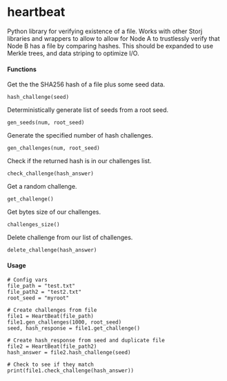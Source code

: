 heartbeat
=========

Python library for verifying existence of a file. Works with other Storj libraries and wrappers to allow to allow for Node A to trustlessly verify that Node B has a file by comparing hashes. This should be expanded to use Merkle trees, and data striping to optimize I/O. 

#### Functions

Get the the SHA256 hash of a file plus some seed data.

	hash_challenge(seed)

Deterministically generate list of seeds from a root seed. 

	gen_seeds(num, root_seed)

Generate the specified number of hash challenges.

	gen_challenges(num, root_seed)

Check if the returned hash is in our challenges list. 

	check_challenge(hash_answer)

Get a random challenge.

	get_challenge()

Get bytes size of our challenges.
 
 	challenges_size()

Delete challenge from our list of challenges.

	delete_challenge(hash_answer)

#### Usage

 	# Config vars
	file_path = "test.txt"
	file_path2 = "test2.txt"
	root_seed = "myroot"

	# Create challenges from file
	file1 = HeartBeat(file_path)
	file1.gen_challenges(1000, root_seed)
	seed, hash_response = file1.get_challenge()

	# Create hash_response from seed and duplicate file
	file2 = HeartBeat(file_path2)
	hash_answer = file2.hash_challenge(seed)

	# Check to see if they match
	print(file1.check_challenge(hash_answer))